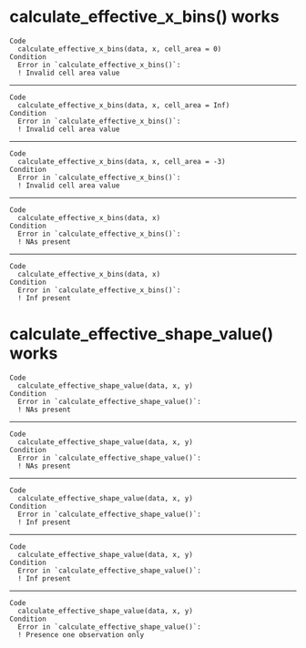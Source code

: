 # calculate_effective_x_bins() works

    Code
      calculate_effective_x_bins(data, x, cell_area = 0)
    Condition
      Error in `calculate_effective_x_bins()`:
      ! Invalid cell area value

---

    Code
      calculate_effective_x_bins(data, x, cell_area = Inf)
    Condition
      Error in `calculate_effective_x_bins()`:
      ! Invalid cell area value

---

    Code
      calculate_effective_x_bins(data, x, cell_area = -3)
    Condition
      Error in `calculate_effective_x_bins()`:
      ! Invalid cell area value

---

    Code
      calculate_effective_x_bins(data, x)
    Condition
      Error in `calculate_effective_x_bins()`:
      ! NAs present

---

    Code
      calculate_effective_x_bins(data, x)
    Condition
      Error in `calculate_effective_x_bins()`:
      ! Inf present

# calculate_effective_shape_value() works

    Code
      calculate_effective_shape_value(data, x, y)
    Condition
      Error in `calculate_effective_shape_value()`:
      ! NAs present

---

    Code
      calculate_effective_shape_value(data, x, y)
    Condition
      Error in `calculate_effective_shape_value()`:
      ! NAs present

---

    Code
      calculate_effective_shape_value(data, x, y)
    Condition
      Error in `calculate_effective_shape_value()`:
      ! Inf present

---

    Code
      calculate_effective_shape_value(data, x, y)
    Condition
      Error in `calculate_effective_shape_value()`:
      ! Inf present

---

    Code
      calculate_effective_shape_value(data, x, y)
    Condition
      Error in `calculate_effective_shape_value()`:
      ! Presence one observation only

